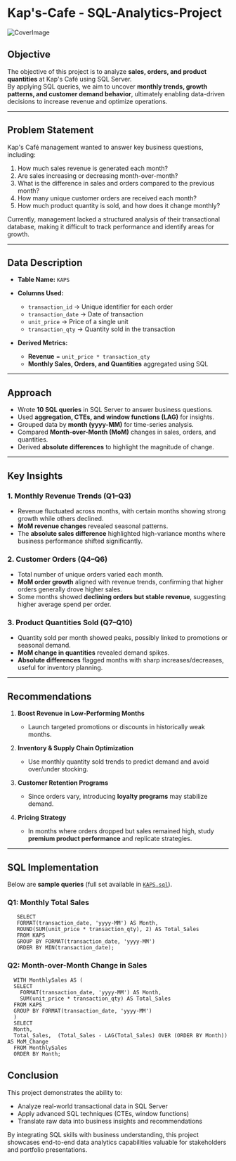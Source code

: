 # Kap's-Cafe - SQL-Analytics-Project

![CoverImage](https://github.com/user-attachments/assets/672c199f-aaaf-4ea7-8c77-df550529f424)

##  Objective

The objective of this project is to analyze **sales, orders, and product quantities** at Kap's Café using SQL Server.  
By applying SQL queries, we aim to uncover **monthly trends, growth patterns, and customer demand behavior**, ultimately enabling data-driven decisions to increase revenue and optimize operations.

---

##  Problem Statement

Kap's Café management wanted to answer key business questions, including:  

1. How much sales revenue is generated each month?  
2. Are sales increasing or decreasing month-over-month?  
3. What is the difference in sales and orders compared to the previous month?  
4. How many unique customer orders are received each month?  
5. How much product quantity is sold, and how does it change monthly?  

Currently, management lacked a structured analysis of their transactional database, making it difficult to track performance and identify areas for growth.

---

##  Data Description

- **Table Name:** `KAPS`  
- **Columns Used:**  
  - `transaction_id` → Unique identifier for each order  
  - `transaction_date` → Date of transaction  
  - `unit_price` → Price of a single unit  
  - `transaction_qty` → Quantity sold in the transaction  

- **Derived Metrics:**  
  - **Revenue** = `unit_price * transaction_qty`  
  - **Monthly Sales, Orders, and Quantities** aggregated using SQL  

---

## Approach
- Wrote **10 SQL queries** in SQL Server to answer business questions.  
- Used **aggregation, CTEs, and window functions (LAG)** for insights.  
- Grouped data by **month (yyyy-MM)** for time-series analysis.  
- Compared **Month-over-Month (MoM)** changes in sales, orders, and quantities.  
- Derived **absolute differences** to highlight the magnitude of change.  

---

## Key Insights

### 1. Monthly Revenue Trends (Q1–Q3)  
- Revenue fluctuated across months, with certain months showing strong growth while others declined.  
- **MoM revenue changes** revealed seasonal patterns.  
- The **absolute sales difference** highlighted high-variance months where business performance shifted significantly.  

### 2. Customer Orders (Q4–Q6)  

- Total number of unique orders varied each month.  
- **MoM order growth** aligned with revenue trends, confirming that higher orders generally drove higher sales.  
- Some months showed **declining orders but stable revenue**, suggesting higher average spend per order.  

### 3. Product Quantities Sold (Q7–Q10)  

- Quantity sold per month showed peaks, possibly linked to promotions or seasonal demand.  
- **MoM change in quantities** revealed demand spikes.  
- **Absolute differences** flagged months with sharp increases/decreases, useful for inventory planning.  

---

##  Recommendations

1. **Boost Revenue in Low-Performing Months**  
   - Launch targeted promotions or discounts in historically weak months.  

2. **Inventory & Supply Chain Optimization**  
   - Use monthly quantity sold trends to predict demand and avoid over/under stocking.  

3. **Customer Retention Programs**  
   - Since orders vary, introducing **loyalty programs** may stabilize demand.  

4. **Pricing Strategy**  
   - In months where orders dropped but sales remained high, study **premium product performance** and replicate strategies.  

---

##  SQL Implementation

Below are **sample queries** (full set available in [`KAPS.sql`](./KAPS.sql)).

### Q1: Monthly Total Sales

       SELECT 
       FORMAT(transaction_date, 'yyyy-MM') AS Month,
       ROUND(SUM(unit_price * transaction_qty), 2) AS Total_Sales
       FROM KAPS
       GROUP BY FORMAT(transaction_date, 'yyyy-MM')
       ORDER BY MIN(transaction_date);

### Q2: Month-over-Month Change in Sales

      WITH MonthlySales AS (
      SELECT 
        FORMAT(transaction_date, 'yyyy-MM') AS Month,
        SUM(unit_price * transaction_qty) AS Total_Sales
      FROM KAPS
      GROUP BY FORMAT(transaction_date, 'yyyy-MM')
      )
      SELECT 
      Month,
      Total_Sales,  (Total_Sales - LAG(Total_Sales) OVER (ORDER BY Month)) AS MoM_Change
      FROM MonthlySales
      ORDER BY Month;

## Conclusion

This project demonstrates the ability to:

- Analyze real-world transactional data in SQL Server
- Apply advanced SQL techniques (CTEs, window functions)
- Translate raw data into business insights and recommendations

By integrating SQL skills with business understanding, this project showcases end-to-end data analytics capabilities valuable for stakeholders and portfolio presentations.

